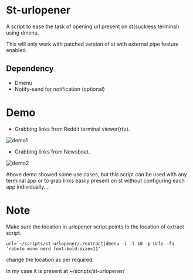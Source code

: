 # St-urlopener
A script to ease the task of opening url present on st(suckless terminal) using dmenu.

This will only work with patched version of st with external pipe feature enabled.

## Dependency
+ Dmenu
+ Notify-send for notification (optional)

# Demo
+ Grabbing links from Reddit terminal viewer(rtv). 

![demo1](/gifs/demo1.gif)

+ Grabbing links from Newsboat.

![demo2](/gifs/demo2.gif)

Above demo showed some use cases, but this script can be used with any terminal app or to grab links easily present on st without configuring each app individually.... 

# Note
Make sure the location in urlopener script points to the location of extract script.

```
url=`~/scripts/st-urlopener/./extract|dmenu -i -l 10 -p Urls -fn 'roboto mono nerd font:bold:size=11'` 
```
change the location as per required.

In my case it is present at ~/scripts/st-urlopener/

